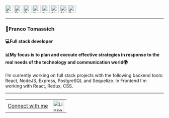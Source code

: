<div class="tech-icons">
  
 
  <img src="https://www.svgrepo.com/show/354200/postgresql.svg" alt="Postgre Icon" width="25" height="25">
  <img src="https://www.svgrepo.com/show/354259/react.svg" alt="React Icon" width="25" height="25">
  <img src="https://www.svgrepo.com/show/452093/redux.svg" alt="Redux Icon" width="25" height="25">
   <img src="https://www.svgrepo.com/show/452075/node-js.svg" alt="Node Icon" width="25" height="25">
     <img src="https://www.svgrepo.com/show/354333/sequelize.svg" alt="Node Icon" width="25" height="25">
      <img src="https://www.svgrepo.com/show/452185/css-3.svg" alt="Node Icon" width="25" height="25">
       <img src="https://www.svgrepo.com/show/349419/javascript.svg" alt="Node Icon" width="22" height="25">
        <img src="https://www.svgrepo.com/show/331761/sql-database-sql-azure.svg" alt="Postgre Icon" width="25" height="25">
</div>
<hr></hr>
<div>
  <h3>
    📌Franco Tomassich</h3> 
   <h4/> 💻Full stack developer
  </h4>
  <h4> 
    📊My focus is to plan and execute effective strategies in response to the real needs of the technology and communication world🌍
  </h4>
</div>
<div> 
  I’m currently working on full stack projects with the following backend tools: React, NodeJS, Express, PostgreSQL and Sequelize. In Frontend I'm working with React, Redux, CSS.
</div>
<hr></hr>
<table style="width: 100%; margin-top: 20px;">
  <tr>
    <td style="vertical-align: middle;"> <a href="www.linkedin.com/in/franco-tomassich-227446271" target="_blank">Connect with me</a></td>
    <td style="vertical-align: middle;">
      <img src="https://www.svgrepo.com/show/448234/linkedin.svg" alt="LinkedIn Icon" width="35" height="35">
    </td>
  </tr>
</table>


